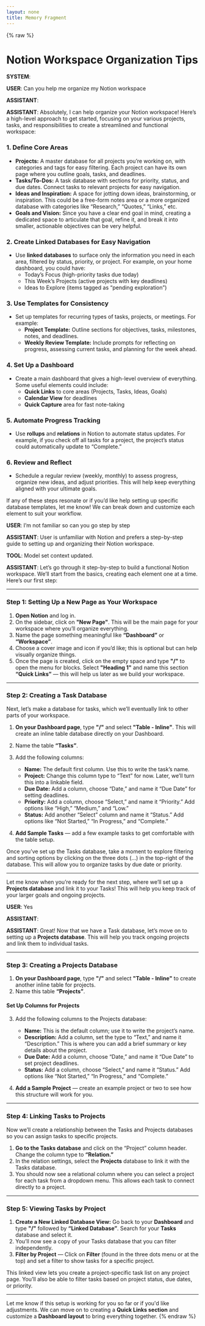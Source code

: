```yaml
---
layout: none
title: Memory Fragment
---
```


{% raw %}
# Notion Workspace Organization Tips

**SYSTEM**: 

**USER**: Can you help me organize my Notion workspace 

**ASSISTANT**: 

**ASSISTANT**: Absolutely, I can help organize your Notion workspace! Here’s a high-level approach to get started, focusing on your various projects, tasks, and responsibilities to create a streamlined and functional workspace:

### 1. **Define Core Areas**
   - **Projects:** A master database for all projects you’re working on, with categories and tags for easy filtering. Each project can have its own page where you outline goals, tasks, and deadlines.
   - **Tasks/To-Dos:** A task database with sections for priority, status, and due dates. Connect tasks to relevant projects for easy navigation.
   - **Ideas and Inspiration:** A space for jotting down ideas, brainstorming, or inspiration. This could be a free-form notes area or a more organized database with categories like “Research,” “Quotes,” “Links,” etc.
   - **Goals and Vision:** Since you have a clear end goal in mind, creating a dedicated space to articulate that goal, refine it, and break it into smaller, actionable objectives can be very helpful.

### 2. **Create Linked Databases for Easy Navigation**
   - Use **linked databases** to surface only the information you need in each area, filtered by status, priority, or project. For example, on your home dashboard, you could have:
     - Today’s Focus (high-priority tasks due today)
     - This Week’s Projects (active projects with key deadlines)
     - Ideas to Explore (items tagged as “pending exploration”)

### 3. **Use Templates for Consistency**
   - Set up templates for recurring types of tasks, projects, or meetings. For example:
     - **Project Template:** Outline sections for objectives, tasks, milestones, notes, and deadlines.
     - **Weekly Review Template:** Include prompts for reflecting on progress, assessing current tasks, and planning for the week ahead.

### 4. **Set Up a Dashboard**
   - Create a main dashboard that gives a high-level overview of everything. Some useful elements could include:
     - **Quick Links** to core areas (Projects, Tasks, Ideas, Goals)
     - **Calendar View** for deadlines
     - **Quick Capture** area for fast note-taking

### 5. **Automate Progress Tracking**
   - Use **rollups** and **relations** in Notion to automate status updates. For example, if you check off all tasks for a project, the project’s status could automatically update to “Complete.”

### 6. **Review and Reflect**
   - Schedule a regular review (weekly, monthly) to assess progress, organize new ideas, and adjust priorities. This will help keep everything aligned with your ultimate goals.

If any of these steps resonate or if you’d like help setting up specific database templates, let me know! We can break down and customize each element to suit your workflow.

**USER**: I’m not familiar so can you go step by step

**ASSISTANT**: User is unfamiliar with Notion and prefers a step-by-step guide to setting up and organizing their Notion workspace.

**TOOL**: Model set context updated.

**ASSISTANT**: Let’s go through it step-by-step to build a functional Notion workspace. We’ll start from the basics, creating each element one at a time. Here’s our first step:

---

### Step 1: Setting Up a New Page as Your Workspace

1. **Open Notion** and log in.
2. On the sidebar, click on **"New Page"**. This will be the main page for your workspace where you’ll organize everything.
3. Name the page something meaningful like **“Dashboard”** or **“Workspace”**.
4. Choose a cover image and icon if you’d like; this is optional but can help visually organize things.
5. Once the page is created, click on the empty space and type **"/"** to open the menu for blocks. Select **"Heading 1"** and name this section **“Quick Links”** — this will help us later as we build your workspace.

---

### Step 2: Creating a Task Database

Next, let’s make a database for tasks, which we’ll eventually link to other parts of your workspace.

1. **On your Dashboard page**, type **"/"** and select **"Table - Inline"**. This will create an inline table database directly on your Dashboard.
2. Name the table **“Tasks”**.
3. Add the following columns:
   - **Name:** The default first column. Use this to write the task’s name.
   - **Project:** Change this column type to “Text” for now. Later, we’ll turn this into a linkable field.
   - **Due Date:** Add a column, choose “Date,” and name it “Due Date” for setting deadlines.
   - **Priority:** Add a column, choose “Select,” and name it “Priority.” Add options like “High,” “Medium,” and “Low.”
   - **Status:** Add another “Select” column and name it “Status.” Add options like “Not Started,” “In Progress,” and “Complete.”

4. **Add Sample Tasks** — add a few example tasks to get comfortable with the table setup.

Once you’ve set up the Tasks database, take a moment to explore filtering and sorting options by clicking on the three dots (…) in the top-right of the database. This will allow you to organize tasks by due date or priority.

---

Let me know when you’re ready for the next step, where we’ll set up a **Projects database** and link it to your Tasks! This will help you keep track of your larger goals and ongoing projects.

**USER**: Yes

**ASSISTANT**: 

**ASSISTANT**: Great! Now that we have a Task database, let’s move on to setting up a **Projects database**. This will help you track ongoing projects and link them to individual tasks. 

---

### Step 3: Creating a Projects Database

1. **On your Dashboard page**, type **"/"** and select **"Table - Inline"** to create another inline table for projects.
2. Name this table **“Projects”**.

#### Set Up Columns for Projects

3. Add the following columns to the Projects database:
   - **Name:** This is the default column; use it to write the project’s name.
   - **Description:** Add a column, set the type to “Text,” and name it “Description.” This is where you can add a brief summary or key details about the project.
   - **Due Date:** Add a column, choose “Date,” and name it “Due Date” to set project deadlines.
   - **Status:** Add a column, choose “Select,” and name it “Status.” Add options like “Not Started,” “In Progress,” and “Complete.”

4. **Add a Sample Project** — create an example project or two to see how this structure will work for you.

---

### Step 4: Linking Tasks to Projects

Now we’ll create a relationship between the Tasks and Projects databases so you can assign tasks to specific projects.

1. **Go to the Tasks database** and click on the “Project” column header. Change the column type to **“Relation.”**
2. In the relation settings, select the **Projects** database to link it with the Tasks database.
3. You should now see a relational column where you can select a project for each task from a dropdown menu. This allows each task to connect directly to a project.

---

### Step 5: Viewing Tasks by Project

1. **Create a New Linked Database View:** Go back to your **Dashboard** and type **"/"** followed by **“Linked Database”**. Search for your **Tasks** database and select it.
2. You’ll now see a copy of your Tasks database that you can filter independently.
3. **Filter by Project** — Click on **Filter** (found in the three dots menu or at the top) and set a filter to show tasks for a specific project.

This linked view lets you create a project-specific task list on any project page. You’ll also be able to filter tasks based on project status, due dates, or priority.

---

Let me know if this setup is working for you so far or if you'd like adjustments. We can move on to creating a **Quick Links section** and customize a **Dashboard layout** to bring everything together.
{% endraw %}

